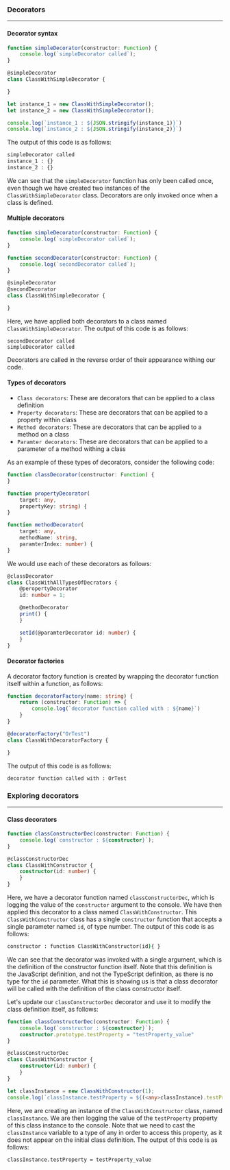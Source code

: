 ### Decorators

___

#### Decorator syntax

```typescript
function simpleDecorator(constructor: Function) {
    console.log(`simpleDecorator called`);
}

@simpleDecorator
class ClassWithSimpleDecorator {

}

let instance_1 = new ClassWithSimpleDecorator();
let instance_2 = new ClassWithSimpleDecorator();

console.log(`instance_1 : ${JSON.stringify(instance_1)}`)
console.log(`instance_2 : ${JSON.stringify(instance_2)}`)
```

The output of this code is as follows:

```cmd
simpleDecorator called
instance_1 : {}
instance_2 : {}
```

We can see that the `simpleDecorator` function has only been called once,
even though we have created two instances of the `ClassWithSimpleDecorator` class.
Decorators are only invoked once when a class is defined.

#### Multiple decorators

```typescript
function simpleDecorator(constructor: Function) {
    console.log(`simpleDecorator called`);
}

function secondDecorator(constructor: Function) {
    console.log(`secondDecorator called`);
}

@simpleDecorator
@secondDecorator
class ClassWithSimpleDecorator {

}
```

Here, we have applied both decorators to a class named `ClassWithSimpleDecorator`. The output of this code is as
follows:

```text
secondDecorator called
simpleDecorator called
```

Decorators are called in the reverse order of their appearance withing our code.

#### Types of decorators

* `Class decorators`: These are decorators that can be applied to a class definition
* `Property decorators`: These are decorators that can be applied to a property within class
* `Method decorators`: These are decorators that can be applied to a method on a class
* `Paramter decorators`: These are decorators that can be applied to a parameter of a method withing a class

As an example of these types of decorators, consider the following code:

```typescript
function classDecorator(constructor: Function) {
}

function propertyDecorator(
    target: any,
    propertyKey: string) {
}

function methodDecorator(
    target: any,
    methodName: string,
    paramterIndex: number) {
}
```

We would use each of these decorators as follows:

```typescript
@classDecorator
class ClassWithAllTypesOfDecrators {
    @peropertyDecorator
    id: number = 1;

    @methodDecorator
    print() {
    }

    setId(@paramterDecorator id: number) {
    }
}
```

#### Decorator factories

A decorator factory function is created by wrapping the decorator function itself within a function, as follows:

```typescript
function decoratorFactory(name: string) {
    return (constructor: Function) => {
        console.log(`decorator function called with : ${name}`)
    }
}

@decoratorFactory("OrTest")
class ClassWithDecoratorFactory {

}
```

The output of this code is as follows:

```text
decorator function called with : OrTest
```

### Exploring decorators

___

#### Class decorators

```typescript
function classConstructorDec(constructor: Function) {
    console.log(`constructor : ${constructor}`);
}

@classConstructorDec
class ClassWithConstructor {
    constructor(id: number) {
    }
}
```

Here, we have a decorator function named `classConstructorDec`,
which is logging the value of the `constructor` argument to the console.
We have then applied this decorator to a class named `ClassWithConstructor`.
This `ClassWithConstructor` class has a single `constructor` function that accepts a single parameter named `id`,
of type number.
The output of this code is as follows:

```cmd
constructor : function ClassWithConstructor(id){ }
```

We can see that the decorator was invoked with a single argument,
which is the definition of the constructor function itself.
Note that this definition is the JavaScript definition, and not the TypeScript definition,
as there is no type for the `id` parameter.
What this is showing us is that a class decorator will be called with the definition of the class constructor itself.

Let's update our `classConstructorDec` decorator and use it to modify the class definition itself, as follows:

```typescript
function classConstructorDec(constructor: Function) {
    console.log(`constructor : ${constructor}`);
    constructor.prototype.testProperty = "testProperty_value"
}

@classConstructorDec
class ClassWithConstructor {
    constructor(id: number) {
    }
}

let classInstance = new ClassWithConstructor(1);
console.log(`classInstance.testProperty = ${(<any>classInstance).testProperty}`)
```

Here, we are creating an instance of the `ClassWithConstructor` class, named `classInstance`.
We are then logging the value of the `testProperty` property of this class instance to the console.
Note that we need to cast the `classInstance` variable to a type of any in order to access this property,
as it does not appear on the initial class definition.
The output of this code is as follows:

```text
classInstance.testProperty = testProperty_value
```
